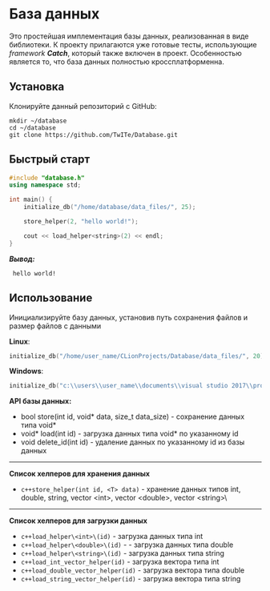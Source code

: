 # База данных

Это простейшая имплементация базы данных, реализованная в виде библиотеки.
К проекту прилагаются уже готовые тесты, использующие *framework* ***Catch***, который также включен в проект.
Особенностью является то, что база данных полностью кроссплатформенна.

## Установка

Клонируйте данный репозиторий с GitHub:

```
mkdir ~/database
cd ~/database
git clone https://github.com/TwITe/Database.git
```

## Быстрый старт

  ```c++
  #include "database.h"
  using namespace std;

  int main() {
      initialize_db("/home/database/data_files/", 25);

      store_helper(2, "hello world!");

      cout << load_helper<string>(2) << endl;
  }
  ```

  ***Вывод:***
  ```
   hello world!
  ```

## Использование

Инициализируйте базу данных, установив путь сохранения файлов и размер файлов с данными

 **Linux**:
 ```c++
 initialize_db("/home/user_name/CLionProjects/Database/data_files/", 20)
 ```
 **Windows**:
  ```c++
  initialize_db("c:\\users\\user_name\\documents\\visual studio 2017\\projects\\database\\data_files\\", 20)
  ```

**API базы данных:**

- bool store(int id, void* data, size_t data_size) - сохранение данных типа void*
- void* load(int id) - загрузка данных типа void* по указанному id
- void delete_id(int id) - удаление данных по указанному id из базы данных

---

**Список хелперов для хранения данных**
- ```c++store_helper(int id, <T> data)``` - хранение данных типов int, double, string, vector \<int>\, vector \<double>\, vector \<string>\

---

**Список хелперов для загрузки данных**
- ```c++load_helper\<int>\(id)``` - загрузка данных типа int
- ```c++load_helper\<double>\(id)``` -  - загрузка данных типа double
- ```c++load_helper\<string>\(id)``` - загрузка данных типа string
- ```c++load_int_vector_helper(id)``` - загрузка вектора типа int
- ```c++load_double_vector_helper(id)``` - загрузка вектора типа double
- ```c++load_string_vector_helper(id)``` - загрузка вектора типа string
